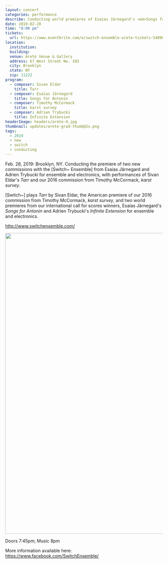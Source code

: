 ```yaml
---
layout: concert
categories: performance
describe: Conducting world premieres of Esaias Järnegard's <em>Songs for Antonin</em> and Adrien Trybucki's <em>Infinite Extension</em>, Switch~ Ensemble.
date: 2019-02-28
time: "8:00 pm"
tickets:
  url: https://www.eventbrite.com/e/switch-ensemble-arete-tickets-54896909133
location:
  institution:
  building:
  venue: Areté Venue & Gallery
  address: 67 West Street No. 103
  city: Brooklyn
  state: NY
  zip: 11222
program:
  - composer: Sivan Eldar
    title: Tarr
  - composer: Esaias Järnegard
    title: Songs for Antonin
  - composer: Timothy McCormack
    title: karst survey
  - composer: Adrien Trybucki
    title: Infinite Extension
headerImage: headers/arete-4.jpg
thumbnail: updates/arete-grad-thumb@2x.png
tags:
  - 2019
  - new
  - switch
  - conducting
---
```


Feb. 28, 2019: Brooklyn, NY. Conducting the premiere of two new commissions with the [Switch~ Ensemble] from Esaias Järnegard and Adrien Trybucki for ensemble and electronics, with performances of Sivan Eldar's *Tarr* and our 2016 commission from Timothy McCormack, *karst survey*.

[Switch~] plays *Tarr* by Sivan Eldar, the American premiere of our 2016 commission from Timothy McCormack, *karst survey*, and two world premieres from our international call for scores winners, Esaias Järnegard's *Songs for Antonin* and Adrien Trybucki's *Infinite Extension* for ensemble and electronics.

http://www.switchensemble.com/

<img src="http://switchensemble.github.io/assets/images/arete-poster-1242x1920.jpg" height="960" width="621">

Doors 7:45pm; Music 8pm

More information available here: <a href="https://www.facebook.com/SwitchEnsemble/" target="blank">https://www.facebook.com/SwitchEnsemble/</a>
